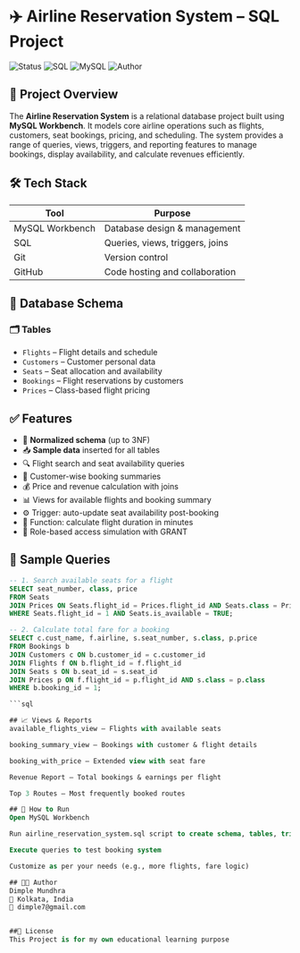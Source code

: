 # ✈️ Airline Reservation System – SQL Project

![Status](https://img.shields.io/badge/status-Completed-success)
![SQL](https://img.shields.io/badge/Language-SQL-blue)
![MySQL](https://img.shields.io/badge/Database-MySQL-orange)
![Author](https://img.shields.io/badge/Author-Dimple%20Mundhra-purple)


## 📌 Project Overview

The **Airline Reservation System** is a relational database project built using **MySQL Workbench**. It models core airline operations such as flights, customers, seat bookings, pricing, and scheduling. The system provides a range of queries, views, triggers, and reporting features to manage bookings, display availability, and calculate revenues efficiently.


## 🛠️ Tech Stack

| Tool          | Purpose                          |
|---------------|----------------------------------|
| MySQL Workbench | Database design & management   |
| SQL           | Queries, views, triggers, joins  |
| Git           | Version control                  |
| GitHub        | Code hosting and collaboration   |


## 🧱 Database Schema

### 🗂️ Tables

- `Flights` – Flight details and schedule  
- `Customers` – Customer personal data  
- `Seats` – Seat allocation and availability  
- `Bookings` – Flight reservations by customers  
- `Prices` – Class-based flight pricing  


## ✅ Features

- 🔄 **Normalized schema** (up to 3NF)  
- 📥 **Sample data** inserted for all tables  
- 🔍 Flight search and seat availability queries  
- 💺 Customer-wise booking summaries  
- 💰 Price and revenue calculation with joins  
- 📊 Views for available flights and booking summary  
- ⚙️ Trigger: auto-update seat availability post-booking  
- 🧠 Function: calculate flight duration in minutes  
- 🔐 Role-based access simulation with GRANT  


## 🔎 Sample Queries

```sql
-- 1. Search available seats for a flight
SELECT seat_number, class, price
FROM Seats
JOIN Prices ON Seats.flight_id = Prices.flight_id AND Seats.class = Prices.class
WHERE Seats.flight_id = 1 AND Seats.is_available = TRUE;

-- 2. Calculate total fare for a booking
SELECT c.cust_name, f.airline, s.seat_number, s.class, p.price
FROM Bookings b
JOIN Customers c ON b.customer_id = c.customer_id
JOIN Flights f ON b.flight_id = f.flight_id
JOIN Seats s ON b.seat_id = s.seat_id
JOIN Prices p ON f.flight_id = p.flight_id AND s.class = p.class
WHERE b.booking_id = 1;

```sql

## 📈 Views & Reports
available_flights_view – Flights with available seats

booking_summary_view – Bookings with customer & flight details

booking_with_price – Extended view with seat fare

Revenue Report – Total bookings & earnings per flight

Top 3 Routes – Most frequently booked routes

## 🚀 How to Run
Open MySQL Workbench

Run airline_reservation_system.sql script to create schema, tables, triggers, views

Execute queries to test booking system

Customize as per your needs (e.g., more flights, fare logic)

## 👩‍💻 Author
Dimple Mundhra
📍 Kolkata, India
📧 dimple7@gmail.com


##📄 License
This Project is for my own educational learning purpose
